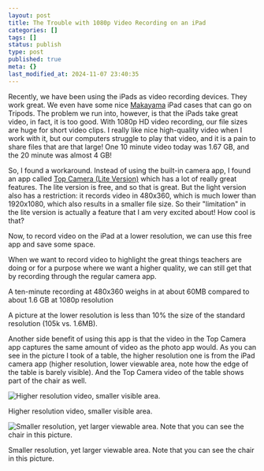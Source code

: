 ```yaml
---
layout: post
title: The Trouble with 1080p Video Recording on an iPad
categories: []
tags: []
status: publish
type: post
published: true
meta: {}
last_modified_at: 2024-11-07 23:40:35
---
```


Recently, we have been using the iPads as video recording devices. They work great. We even have some nice 
[Makayama](http://www.amazon.com/gp/product/B00BD6R78I/ref=as_li_ss_tl?ie=UTF8&camp=1789&creative=390957&creativeASIN=B00BD6R78I&linkCode=as2&tag=jethrojonesco-20) iPad cases that can go on Tripods. The problem we run into, however, is that the iPads take great video, in fact, it is too good. With 1080p HD video recording, our file sizes are huge for short video clips. I really like nice high-quality video when I work with it, but our computers struggle to play that video, and it is a pain to share files that are that large! One 10 minute video today was 1.67 GB, and the 20 minute was almost 4 GB!


So, I found a workaround. Instead of using the built-in camera app, I found an app called 
[Top Camera (Lite Version)](https://itunes.apple.com/us/app/top-camera-hdr-slow-shutter/id441450063?mt=8) which has a lot of really great features. The lite version is free, and so that is great. But the light version also has a restriction: it records video in 480x360, which is much lower than 1920x1080, which also results in a smaller file size. So their "limitation" in the lite version is actually a feature that I am very excited about! How cool is that?


Now, to record video on the iPad at a lower resolution, we can use this free app and save some space.


When we want to record video to highlight the great things teachers are doing or for a purpose where we want a higher quality, we can still get that by recording through the regular camera app.


A ten-minute recording at 480x360 weighs in at about 60MB compared to about 1.6 GB at 1080p resolution


A picture at the lower resolution is less than 10% the size of the standard resolution (105k vs. 1.6MB).


Another side benefit of using this app is that the video in the Top Camera app captures the same amount of video as the photo app would. As you can see in the picture I took of a table, the higher resolution one is from the iPad camera app (higher resolution, lower viewable area, note how the edge of the table is barely visible). And the Top Camera video of the table shows part of the chair as well.










































 

  
  
    
![Higher resolution video, smaller visible area.&nbsp;](/squarespace_images/content_v1_4fffa949e4b0b4590d67b4e7_1384299833465-4D34OJXDG1096V04TJLD_2013-11-12+15.56.13.png_)
        
          
        

        
          
          
Higher resolution video, smaller visible area. 
  













































 

  
  
    
![Smaller resolution, yet larger viewable area. Note that you can see the chair in this picture.&nbsp;](/squarespace_images/content_v1_4fffa949e4b0b4590d67b4e7_1384299879886-0WVS0K5S7BP0HITT8LA9_2013-11-12+15.56.19.png_)
        
          
        

        
          
          
Smaller resolution, yet larger viewable area. Note that you can see the chair in this picture. 
